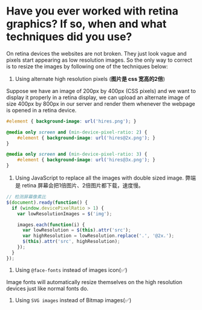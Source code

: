 # Have you ever worked with retina graphics? If so, when and what techniques did you use?

On retina devices the websites are not broken. They just look vague and pixels start appearing as low resolution images. So the only way to correct is to resize the images by following one of the techniques below:

1. Using alternate high resolution pixels (**图片是 css 宽高的2倍**)

Suppose we have an image of 200px by 400px (CSS pixels) and we want to display it properly in a retina display, we can upload an alternate image of size 400px by 800px in our server and render them whenever the webpage is opened in a retina device.

```css
#element { background-image: url('hires.png'); }

@media only screen and (min-device-pixel-ratio: 2) {
    #element { background-image: url('hires@2x.png'); }
}

@media only screen and (min-device-pixel-ratio: 3) {
    #element { background-image: url('hires@3x.png'); }
}
```

1. Using JavaScript to replace all the images with double sized image. 弊端是 retina 屏幕会把1倍图片、2倍图片都下载，速度慢。

```javascript
// 检测屏幕像素比
$(document).ready(function() {
  if (window.devicePixelRatio > 1) {
    var lowResolutionImages = $('img');

    images.each(function(i) {
      var lowResolution = $(this).attr('src');
      var highResolution = lowResolution.replace('.', '@2x.');
      $(this).attr('src', highResolution);
    });
  }
});
```

1. Using `@face-fonts` instead of images icon(✅)

Image fonts will automatically resize themselves on the high resolution devices just like normal fonts do.

1. Using `SVG images` instead of Bitmap images(✅)
